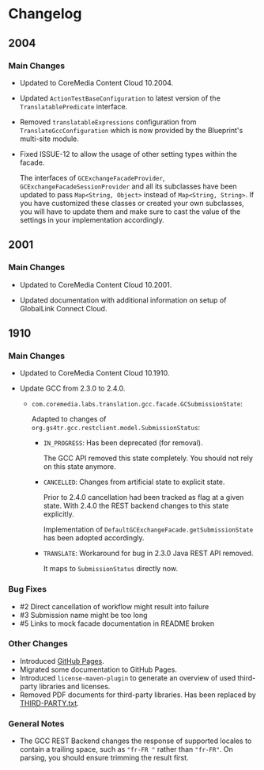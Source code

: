 Changelog
================================================================================

2004
--------------------------------------------------------------------------------

### Main Changes

* Updated to CoreMedia Content Cloud 10.2004.

* Updated `ActionTestBaseConfiguration` to latest version of the 
  `TranslatablePredicate` interface.

* Removed `translatableExpressions` configuration from  
  `TranslateGccConfiguration` which is now provided by the Blueprint's 
  multi-site module.
  
* Fixed ISSUE-12 to allow the usage of other setting types within the facade. 

  The interfaces of `GCExchangeFacadeProvider`, `GCExchangeFacadeSessionProvider`
  and all its subclasses have been updated to pass `Map<String, Object>` instead
  of `Map<String, String>`. If you have customized these classes or created your
  own subclasses, you will have to update them and make sure to cast the value
  of the settings in your implementation accordingly.
  
2001
--------------------------------------------------------------------------------

### Main Changes

* Updated to CoreMedia Content Cloud 10.2001.

* Updated documentation with additional information on setup of 
  GlobalLink Connect Cloud.

1910
--------------------------------------------------------------------------------

### Main Changes

* Updated to CoreMedia Content Cloud 10.1910.

* Update GCC from 2.3.0 to 2.4.0.

    * `com.coremedia.labs.translation.gcc.facade.GCSubmissionState`:
    
        Adapted to changes of `org.gs4tr.gcc.restclient.model.SubmissionStatus`:
        
        * `IN_PROGRESS`: Has been deprecated (for removal).
        
            The GCC API removed this state completely. You should not rely
            on this state anymore.
            
        * `CANCELLED`: Changes from artificial state to explicit state.
        
            Prior to 2.4.0 cancellation had been tracked as flag at
            a given state. With 2.4.0 the REST backend changes to this
            state explicitly.
            
            Implementation of `DefaultGCExchangeFacade.getSubmissionState`
            has been adopted accordingly.
            
        * `TRANSLATE`: Workaround for bug in 2.3.0 Java REST API removed.
        
            It maps to `SubmissionStatus` directly now.

### Bug Fixes

* #2 Direct cancellation of workflow might result into failure 
* #3 Submission name might be too long
* #5 Links to mock facade documentation in README broken

### Other Changes

* Introduced [GitHub Pages](https://coremedia.github.io/coremedia-globallink-connect-integration/).
* Migrated some documentation to GitHub Pages.
* Introduced `license-maven-plugin` to generate an overview of used third-party
    libraries and licenses.
* Removed PDF documents for third-party libraries. Has been replaced by
    [THIRD-PARTY.txt](docs/THIRD-PARTY.txt).

### General Notes

* The GCC REST Backend changes the response of supported locales to contain
    a trailing space, such as `"fr-FR "` rather than `"fr-FR"`. On parsing,
    you should ensure trimming the result first.
